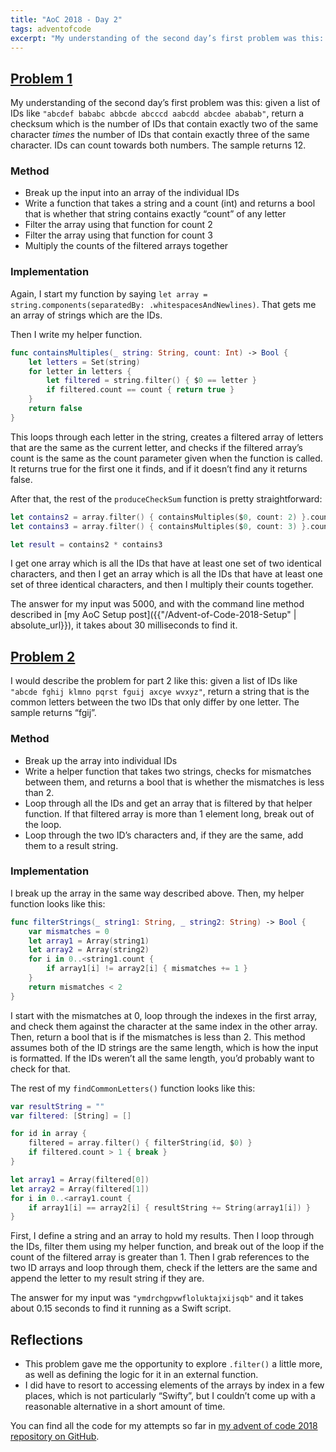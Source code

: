 ```yaml
---
title: "AoC 2018 - Day 2"
tags: adventofcode
excerpt: "My understanding of the second day’s first problem was this: given a list of IDs like `\"abcdef bababc abbcde abcccd aabcdd abcdee ababab\"`, return a checksum which is the number of IDs that contain exactly two of the same character *times* the number of IDs that contain exactly three of the same character."
---
```

## [Problem 1](https://adventofcode.com/2018/day/2)
My understanding of the second day’s first problem was this: given a list of IDs like `"abcdef bababc abbcde abcccd aabcdd abcdee ababab"`, return a checksum which is the number of IDs that contain exactly two of the same character *times* the number of IDs that contain exactly three of the same character. IDs can count towards both numbers. The sample returns 12.

### Method
- Break up the input into an array of the individual IDs
- Write a function that takes a string and a count (int) and returns a bool that is whether that string contains exactly “count” of any letter
- Filter the array using that function for count 2
- Filter the array using that function for count 3
- Multiply the counts of the filtered arrays together

### Implementation
Again, I start my function by saying `let array = string.components(separatedBy: .whitespacesAndNewlines)`. That gets me an array of strings which are the IDs.

Then I write my helper function.
```swift
func containsMultiples(_ string: String, count: Int) -> Bool {
    let letters = Set(string)
    for letter in letters {
        let filtered = string.filter() { $0 == letter }
        if filtered.count == count { return true }
    }
    return false
}
```
This loops through each letter in the string, creates a filtered array of letters that are the same as the current letter, and checks if the filtered array’s count is the same as the count parameter given when the function is called. It returns true for the first one it finds, and if it doesn’t find any it returns false.

After that, the rest of the `produceCheckSum` function is pretty straightforward:
```swift
let contains2 = array.filter() { containsMultiples($0, count: 2) }.count
let contains3 = array.filter() { containsMultiples($0, count: 3) }.count

let result = contains2 * contains3
```
I get one array which is all the IDs that have at least one set of two identical characters, and then I get an array which is all the IDs that have at least one set of three identical characters, and then I multiply their counts together.

The answer for my input was 5000, and with the command line method described in [my AoC Setup post]({{"/Advent-of-Code-2018-Setup" | absolute_url}}), it takes about 30 milliseconds to find it.

## [Problem 2](https://adventofcode.com/2018/day/2#part2)
I would describe the problem for part 2 like this: given a list of IDs like `"abcde fghij klmno pqrst fguij axcye wvxyz"`, return a string that is the common letters between the two IDs that only differ by one letter. The sample returns “fgij”.

### Method
- Break up the array into individual IDs
- Write a helper function that takes two strings, checks for mismatches between them, and returns a bool that is whether the mismatches is less than 2.
- Loop through all the IDs and get an array that is filtered by that helper function. If that filtered array is more than 1 element long, break out of the loop.
- Loop through the two ID’s characters and, if they are the same, add them to a result string.

### Implementation
I break up the array in the same way described above. Then, my helper function looks like this:
```swift
func filterStrings(_ string1: String, _ string2: String) -> Bool {
    var mismatches = 0
    let array1 = Array(string1)
    let array2 = Array(string2)
    for i in 0..<string1.count {
        if array1[i] != array2[i] { mismatches += 1 }
    }
    return mismatches < 2
}
```
I start with the mismatches at 0, loop through the indexes in the first array, and check them against the character at the same index in the other array. Then, return a bool that is if the mismatches is less than 2. This method assumes both of the ID strings are the same length, which is how the input is formatted. If the IDs weren’t all the same length, you’d probably want to check for that.

The rest of my `findCommonLetters()` function looks like this:
```swift
var resultString = ""
var filtered: [String] = []

for id in array {
    filtered = array.filter() { filterString(id, $0) }
    if filtered.count > 1 { break }
}

let array1 = Array(filtered[0])
let array2 = Array(filtered[1])
for i in 0..<array1.count {
    if array1[i] == array2[i] { resultString += String(array1[i]) }
}
```
First, I define a string and an array to hold my results. Then I loop through the IDs, filter them using my helper function,  and break out of the loop if the count of the filtered array is greater than 1. Then I grab references to the two ID arrays and loop through them, check if the letters are the same and append the letter to my result string if they are.

The answer for my input was `"ymdrchgpvwfloluktajxijsqb"` and it takes about 0.15 seconds to find it running as a Swift script.

## Reflections
- This problem gave me the opportunity to explore `.filter()` a little more, as well as defining the logic for it in an external function.
- I did have to resort to accessing elements of the arrays by index in a few places, which is not particularly “Swifty”, but I couldn’t come up with a reasonable alternative in a short amount of time.

You can find all the code for my attempts so far in [my advent of code 2018 repository on GitHub](https://github.com/dillon-mce/advent-of-code-2018).
